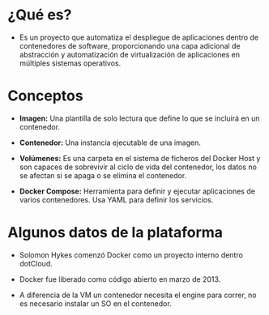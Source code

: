 # ¿Qué es?

- Es un proyecto que automatiza el despliegue de aplicaciones dentro de contenedores de software, proporcionando una capa adicional de abstracción y automatización de virtualización de aplicaciones en múltiples sistemas operativos.

# Conceptos

- **Imagen:** Una plantilla de solo lectura que define lo que se incluirá en un contenedor.

- **Contenedor:** Una instancia ejecutable de una imagen.

- **Volúmenes:** Es una carpeta en el sistema de ficheros del Docker Host y son capaces de sobrevivir al ciclo de vida del contenedor, los datos no se afectan si se apaga o se elimina el contenedor.

- **Docker Compose:** Herramienta para definir y ejecutar aplicaciones de varios contenedores. Usa YAML para definir los servicios.

# Algunos datos de la plataforma

- Solomon Hykes comenzó Docker como un proyecto interno dentro dotCloud.

- Docker fue liberado como código abierto en marzo de 2013.

- A diferencia de la VM un contenedor necesita el engine para correr, no es necesario instalar un SO en el contenedor.
